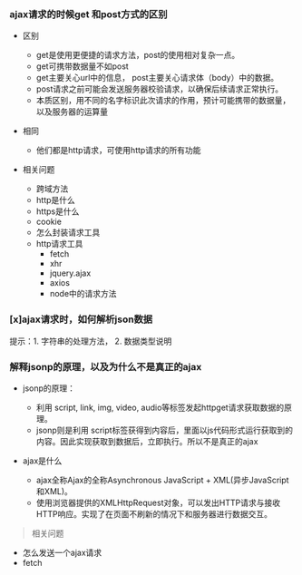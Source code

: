 ### ajax请求的时候get 和post方式的区别

- 区别
    - get是使用更便捷的请求方法，post的使用相对复杂一点。
    - get可携带数据量不如post
    - get主要关心url中的信息， post主要关心请求体（body）中的数据。
    - post请求之前可能会发送服务器校验请求，以确保后续请求正常执行。
    - 本质区别，用不同的名字标识此次请求的作用，预计可能携带的数据量，以及服务器的运算量

- 相同
    - 他们都是http请求，可使用http请求的所有功能

- 相关问题
    - 跨域方法
    - http是什么
    - https是什么
    - cookie
    - 怎么封装请求工具
    - http请求工具
        - fetch
        - xhr
        - jquery.ajax
        - axios
        - node中的请求方法

### [x]ajax请求时，如何解析json数据

提示：1. 字符串的处理方法， 2. 数据类型说明

### 解释jsonp的原理，以及为什么不是真正的ajax

- jsonp的原理：
    - 利用 script, link, img, video, audio等标签发起httpget请求获取数据的原理。
    - jsonp则是利用 script标签获得到内容后，里面以js代码形式运行获取到的内容。因此实现获取到数据后，立即执行。所以不是真正的ajax

- ajax是什么
    - ajax全称Ajax的全称Asynchronous JavaScript + XML(异步JavaScript和XML)。
    - 使用浏览器提供的XMLHttpRequest对象，可以发出HTTP请求与接收HTTP响应。实现了在页面不刷新的情况下和服务器进行数据交互。

> 相关问题
- 怎么发送一个ajax请求
- fetch